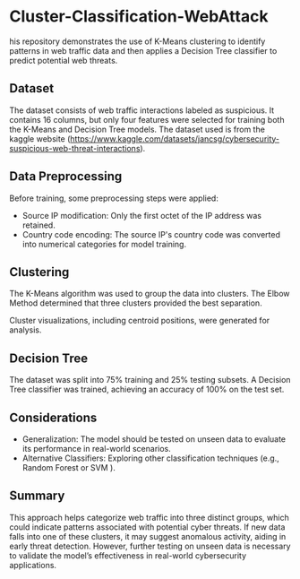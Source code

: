 # Cluster-Classification-WebAttack
his repository demonstrates the use of K-Means clustering to identify patterns in web traffic data and then applies a Decision Tree classifier to predict potential web threats.

## Dataset ##
The dataset consists of web traffic interactions labeled as suspicious. It contains 16 columns, but only four features were selected for training both the K-Means and Decision Tree models.  The dataset used is from the kaggle website (https://www.kaggle.com/datasets/jancsg/cybersecurity-suspicious-web-threat-interactions).

## Data Preprocessing ##
Before training, some preprocessing steps were applied:
- Source IP modification: Only the first octet of the IP address was retained.
- Country code encoding: The source IP's country code was converted into numerical categories for model training.

## Clustering ##
The K-Means algorithm was used to group the data into clusters. The Elbow Method determined that three clusters provided the best separation.

Cluster visualizations, including centroid positions, were generated for analysis.

## Decision Tree ##
The dataset was split into 75% training and 25% testing subsets. A Decision Tree classifier was trained, achieving an accuracy of 100% on the test set.

## Considerations ##
- Generalization: The model should be tested on unseen data to evaluate its performance in real-world scenarios.
- Alternative Classifiers: Exploring other classification techniques (e.g., Random Forest or SVM ).

## Summary ##
This approach helps categorize web traffic into three distinct groups, which could indicate patterns associated with potential cyber threats. If new data falls into one of these clusters, it may suggest anomalous activity, aiding in early threat detection. However, further testing on unseen data is necessary to validate the model’s effectiveness in real-world cybersecurity applications.
